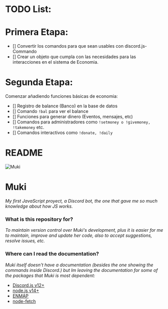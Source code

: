 # TODO List:

# Primera Etapa:
- [] Convertir los comandos para que sean usables con discord.js-Commando
- [] Crear un objeto que cumpla con las necesidades para las interacciones en el sistema de Economia.

# Segunda Etapa:
Comenzar añadiendo funciones básicas de economia:
- [] Registro de balance (Banco) en la base de datos
- [] Comando `!bal` para ver el balance
- [] Funciones para generar dinero (Eventos, mensajes, etc)
- [] Comandos para administradores como `!setmoney o !givemoney, !takemoney` etc.
- [] Comandos interactivos como `!donate, !daily`


# README #

![Muki](https://cdn.discordapp.com/avatars/552272683543560194/99c25886d21ce826f672296537aedde4.jpg?size=512)

# Muki

_My first JavaScript proyect, a Discord bot, the one that gave me so much knowledge about how JS works._

### What is this repository for? ###

_To maintain version control over Muki's development, plus it is easier for me to maintain, improve and update her code, also to accept suggestions, resolve issues, etc._

### Where can I read the documentation? ###

_Muki itself doesn't have a documentation (besides the one showing the commands inside Discord.) but Im leaving the documentation for some of the packages that Muki is most dependent:_

* [Discord.js v12+](https://discord.js.org/)
* [node.js v14+](https://nodejs.org/)
* [ENMAP](https://enmap.evie.dev/)
* [node-fetch](https://github.com/node-fetch/node-fetch)